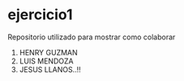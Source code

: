 # ejercicio1
Repositorio utilizado para mostrar como colaborar

1. HENRY GUZMAN
2. LUIS MENDOZA
25. JESUS LLANOS..!!
